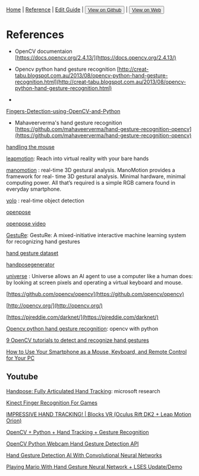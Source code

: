 [Home](/README.md) | [Reference](/reference.md) | [Edit Guide](/editguide.md) | <button class="nav" ><a href="https://github.com/whatifif/handgesture/">View on Github</a></button>  |  <button class="nav" ><a href="https://whatifif.github.io/handgesture/">View on Web</a></button>

# References  

- OpenCV documentaion  
[https://docs.opencv.org/2.4.13/](https://docs.opencv.org/2.4.13/)

- Opencv python hand gesture recognition
[http://creat-tabu.blogspot.com.au/2013/08/opencv-python-hand-gesture-recognition.html](http://creat-tabu.blogspot.com.au/2013/08/opencv-python-hand-gesture-recognition.html)  

- 
[Fingers-Detection-using-OpenCV-and-Python](https://github.com/lzane/Fingers-Detection-using-OpenCV-and-Python)

- Mahaveerverma's hand gesture recognition
[https://github.com/mahaveerverma/hand-gesture-recognition-opencv](https://github.com/mahaveerverma/hand-gesture-recognition-opencv)  


[handling the mouse](http://pythonhosted.org/pynput/mouse.html)

[leapmotion](https://www.leapmotion.com/): Reach into virtual reality with your bare hands

[manomotion](https://www.manomotion.com/get-started/) : real-time 3D gestural analysis. 
ManoMotion provides a framework for real- time 3D gestural analysis. Minimal hardware, minimal computing power. All that’s required is a simple RGB camera found in everyday smartphone.

[yolo](https://pjreddie.com/darknet/yolo/) : real-time object detection

[openpose](https://github.com/CMU-Perceptual-Computing-Lab/openpose#installation-reinstallation-and-uninstallation)

[openpose video](https://spectrum.ieee.org/video/robotics/robotics-software/robots-learn-to-speak-body-language)

[GestuRe](https://github.com/atduskgreg/gestuRe): GestuRe: A mixed-initiative interactive machine learning system for recognizing hand gestures

[hand gesture dataset](http://lttm.dei.unipd.it/downloads/gesture/)

[handposegenerator](http://lttm.dei.unipd.it/downloads/handposegenerator/index.html)

[universe](https://blog.openai.com/universe/) : Universe allows an AI agent to use a computer like a human does: by looking at screen pixels and operating a virtual keyboard and mouse. 

[https://github.com/opencv/opencv](https://github.com/opencv/opencv)

[http://opencv.org/](http://opencv.org/)

[https://pjreddie.com/darknet/](https://pjreddie.com/darknet/)

[Opencv python hand gesture recognition](http://creat-tabu.blogspot.com.au/2013/08/opencv-python-hand-gesture-recognition.html): opencv with python

[9 OpenCV tutorials to detect and recognize hand gestures](https://www.intorobotics.com/9-opencv-tutorials-hand-gesture-detection-recognition/)

[How to Use Your Smartphone as a Mouse, Keyboard, and Remote Control for Your PC](https://www.howtogeek.com/240794/how-to-use-your-smartphone-as-a-mouse-keyboard-and-remote-control-for-your-pc/)

## Youtube

[Handpose: Fully Articulated Hand Tracking](https://www.youtube.com/watch?v=A-xXrMpOHyc): microsoft research

[Kinect Finger Recognition For Games](https://www.youtube.com/watch?v=NqjopQmqWAE)

[IMPRESSIVE HAND TRACKING! | Blocks VR (Oculus Rift DK2 + Leap Motion Orion)](https://www.youtube.com/watch?v=LJPxyWM9Ujg)

[OpenCV + Python + Hand Tracking + Gesture Recognition](https://www.youtube.com/watch?v=ycd3t6K2ofs)

[OpenCV Python Webcam Hand Gesture Detection API](https://www.youtube.com/watch?v=oH0ZkfFoeYU)

[Hand Gesture Detection AI With Convolutional Neural Networks](https://www.youtube.com/watch?v=Y6oLbRKwmPk)

[Playing Mario With Hand Gesture Neural Network + LSES Update/Demo](https://www.youtube.com/watch?v=HaQizxcc1d0)












